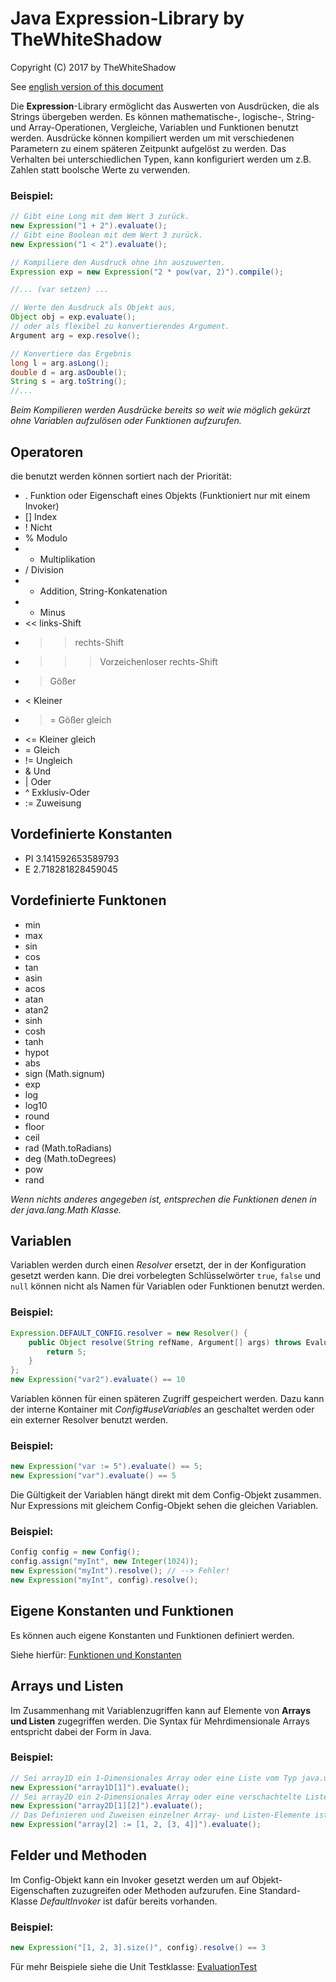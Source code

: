 # Java Expression-Library by TheWhiteShadow
Copyright (C) 2017 by TheWhiteShadow

See [english version of this document](./README.md)

Die **Expression**-Library ermöglicht das Auswerten von Ausdrücken, die als Strings übergeben werden.
Es können mathematische-, logische-, String- und Array-Operationen, Vergleiche, Variablen und Funktionen benutzt werden.
Ausdrücke können kompiliert werden um mit verschiedenen Parametern zu einem späteren Zeitpunkt aufgelöst zu werden.
Das Verhalten bei unterschiedlichen Typen, kann konfiguriert werden um z.B. Zahlen statt boolsche Werte zu verwenden.

### Beispiel:
```Java
// Gibt eine Long mit dem Wert 3 zurück.
new Expression("1 + 2").evaluate();
// Gibt eine Boolean mit dem Wert 3 zurück.
new Expression("1 < 2").evaluate();
```

```Java
// Kompiliere den Ausdruck ohne ihn auszuwerten.
Expression exp = new Expression("2 * pow(var, 2)").compile();

//... (var setzen) ...

// Werte den Ausdruck als Objekt aus,
Object obj = exp.evaluate();
// oder als flexibel zu konvertierendes Argument.
Argument arg = exp.resolve();

// Konvertiere das Ergebnis
long l = arg.asLong();
double d = arg.asDouble();
String s = arg.toString();
//...
```
*Beim Kompilieren werden Ausdrücke bereits so weit wie möglich gekürzt ohne Variablen aufzulösen oder Funktionen aufzurufen.*

## Operatoren
die benutzt werden können sortiert nach der Priorität:
 * .  Funktion oder Eigenschaft eines Objekts (Funktioniert nur mit einem Invoker)
 * [] Index
 * !  Nicht
 * %  Modulo
 * *  Multiplikation
 * /  Division
 * +  Addition, String-Konkatenation 
 * -  Minus
 * << links-Shift
 * >> rechts-Shift
 * >>> Vorzeichenloser rechts-Shift
 * >  Gößer
 * <  Kleiner
 * >= Gößer gleich
 * <= Kleiner gleich
 * =  Gleich
 * != Ungleich
 * &  Und
 * |  Oder
 * ^  Exklusiv-Oder
 * := Zuweisung

## Vordefinierte Konstanten

 * PI 3.141592653589793
 * E  2.718281828459045

## Vordefinierte Funktonen

 * min
 * max
 * sin
 * cos
 * tan
 * asin
 * acos
 * atan
 * atan2
 * sinh
 * cosh
 * tanh
 * hypot
 * abs
 * sign (Math.signum)
 * exp
 * log
 * log10
 * round
 * floor
 * ceil
 * rad (Math.toRadians)
 * deg (Math.toDegrees)
 * pow
 * rand

*Wenn nichts anderes angegeben ist, entsprechen die Funktionen denen in der java.lang.Math Klasse.*

## Variablen
Variablen werden durch einen *Resolver* ersetzt, der in der Konfiguration gesetzt werden kann.
Die drei vorbelegten Schlüsselwörter `true`, `false` und `null` können nicht als Namen
für Variablen oder Funktionen benutzt werden.

### Beispiel:
```Java
Expression.DEFAULT_CONFIG.resolver = new Resolver() {
	public Object resolve(String refName, Argument[] args) throws EvaluationException {
		return 5;
	}
};
new Expression("var2").evaluate() == 10
```

Variablen können für einen späteren Zugriff gespeichert werden.
Dazu kann der interne Kontainer mit *Config#useVariables* an geschaltet werden oder
ein externer Resolver benutzt werden.

### Beispiel:
```Java
new Expression("var := 5").evaluate() == 5;
new Expression("var").evaluate() == 5
```

Die Gültigkeit der Variablen hängt direkt mit dem Config-Objekt zusammen.
Nur Expressions mit gleichem Config-Objekt sehen die gleichen Variablen.

### Beispiel:
```Java
Config config = new Config();
config.assign("myInt", new Integer(1024));
new Expression("myInt").resolve(); // --> Fehler!
new Expression("myInt", config).resolve();
```

## Eigene Konstanten und Funktionen
Es können auch eigene Konstanten und Funktionen definiert werden.

Siehe hierfür: [Funktionen und Konstanten](./FunctionsAndConstants_de.md)

## Arrays und Listen
Im Zusammenhang mit Variablenzugriffen kann auf Elemente von **Arrays und Listen** zugegriffen werden.
Die Syntax für Mehrdimensionale Arrays entspricht dabei der Form in Java.

### Beispiel:
```Java
// Sei array1D ein 1-Dimensionales Array oder eine Liste vom Typ java.util.List:
new Expression("array1D[1]").evaluate();
// Sei array2D ein 2-Dimensionales Array oder eine verschachtelte Liste vom Typ java.util.List:
new Expression("array2D[1][2]").evaluate();
// Das Definieren und Zuweisen einzelner Array- und Listen-Elemente ist ebenfalls möglich.
new Expression("array[2] := [1, 2, [3, 4]]").evaluate();
```

## Felder und Methoden
Im Config-Objekt kann ein Invoker gesetzt werden um auf Objekt-Eigenschaften zuzugreifen oder Methoden aufzurufen.
Eine Standard-Klasse *DefaultInvoker* ist dafür bereits vorhanden.

### Beispiel:
```Java
new Expression("[1, 2, 3].size()", config).resolve() == 3
```

Für mehr Beispiele siehe die Unit Testklasse: [EvaluationTest](src/tws/test/exp/EvaluationTest.java)